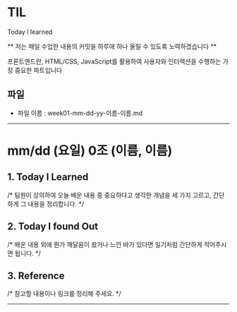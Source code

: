 # TIL
Today I learned 

** 저는 매일 수업한 내용의 커밋을 하루에 하나 올릴 수 있도록 노력하겠습니다 **

프론트엔드란, HTML/CSS, JavaScript를 활용하여 사용자와 인터렉션을 수행하는 가장 중요한 파트입니다


## 파일 

* 파일 이름 : week01-mm-dd-yy-이름-이름.md

---

# mm/dd (요일) 0조 (이름, 이름)

## 1. Today I Learned

/* 팀원이 상의하여 오늘 배운 내용 중 중요하다고 생각한 개념을 세 가지 고르고, 간단하게 그 내용을 정리합니다. */

## 2. Today I found Out

/* 배운 내용 외에 뭔가 깨달음이 왔거나 느낀 바가 있다면 일기처럼 간단하게 적어주시면 됩니다. */

## 3. Reference 

/* 참고할 내용이나 링크를 정리해 주세요. */

---
